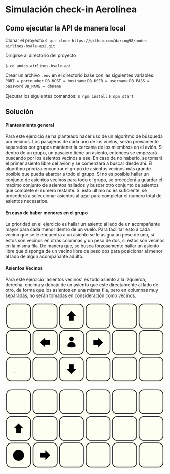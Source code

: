# Simulación check-in Aerolínea

## Como ejecutar la API de manera local

Clonar el proyecto
``$ git clone https://github.com/dariog98/andes-airlines-bsale-api.git``

Dirigirse al directorio del proyecto

``$ cd andes-airlines-bsale-api``

Crear un archivo ``.env`` en el directorio base con las siguientes variables:
``PORT = portnumber``
``DB_HOST = hostname``
``DB_USER = username``
``DB_PASS = password``
``DB_NAME = dbname``

Ejecutar los siguientes comandos:
``$ npm install``
``$ npm start``

## Solución

#### Planteamiento general
Para este ejercicio se ha planteado hacer uso de un algoritmo de búsqueda por vecinos.
Los pasajeros de cada uno de los vuelos, serán previamente separados por grupos mantener la cercanía de los miembros en el avión.
Si dentro de un grupo, un pasajero tiene un asiento, entonces se empezará buscando por los asientos vecinos a ese. En caso de no haberlo, se tomará el primer asiento libre del avión y se comenzará a buscar desde ahí.
El algoritmo prioriza encontrar el grupo de asientos vecinos más grande posible que pueda abarcar a todo el grupo. Si no es posible hallar un conjunto de asientos vecinos para todo el grupo, se procederá a guardar el maximo conjunto de asientos hallados y buscar otro conjunto de asientos que complete el numero restante. Si esto ultimo no es suficiente, se procederá a seleccionar asientos al azar para completar el numero total de asientos necesarios.

#### En caso de haber menores en el grupo
La prioridad en el ejercicio es hallar un asiento al lado de un acompañante mayor para cada menor dentro de un vuelo.
Para facilitar esto a cada vecino que se le encuentra a un asiento se le asigna un peso de uno, si estos son vecinos en otras columnas y un peso de dos, si estos son vecinos en la misma fila.
De manera que, se busca forzosamente hallar un asiento libre que disponga de un vecino libre de peso dos para posicionar al menor al lado de algún acompañante adulto.

#### Asientos Vecinos
Para este ejercicio 'asientos vecinos' es todo asiento a la izquierda, derecha, encima y debajo de un asiento que este directamente al lado de otro, de forma que los asientos en una misma fila, pero en columnas muy separadas, no serán tomadas en consideración como vecinos. 

![image01](docs/image01.png)

![image01](docs/image02.png)  